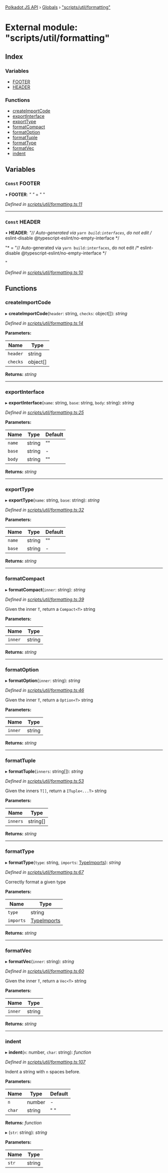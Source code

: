 [Polkadot JS API](../README.md) › [Globals](../globals.md) › ["scripts/util/formatting"](_scripts_util_formatting_.md)

# External module: "scripts/util/formatting"

## Index

### Variables

* [FOOTER](_scripts_util_formatting_.md#const-footer)
* [HEADER](_scripts_util_formatting_.md#const-header)

### Functions

* [createImportCode](_scripts_util_formatting_.md#createimportcode)
* [exportInterface](_scripts_util_formatting_.md#exportinterface)
* [exportType](_scripts_util_formatting_.md#exporttype)
* [formatCompact](_scripts_util_formatting_.md#formatcompact)
* [formatOption](_scripts_util_formatting_.md#formatoption)
* [formatTuple](_scripts_util_formatting_.md#formattuple)
* [formatType](_scripts_util_formatting_.md#formattype)
* [formatVec](_scripts_util_formatting_.md#formatvec)
* [indent](_scripts_util_formatting_.md#indent)

## Variables

### `Const` FOOTER

• **FOOTER**: *"
"* = "
"

*Defined in [scripts/util/formatting.ts:11](https://github.com/polkadot-js/api/blob/f145fe7/packages/types/src/scripts/util/formatting.ts#L11)*

___

### `Const` HEADER

• **HEADER**: *"// Auto-generated via `yarn build:interfaces`, do not edit
/* eslint-disable @typescript-eslint/no-empty-interface */

"* = "// Auto-generated via `yarn build:interfaces`, do not edit
/* eslint-disable @typescript-eslint/no-empty-interface */

"

*Defined in [scripts/util/formatting.ts:10](https://github.com/polkadot-js/api/blob/f145fe7/packages/types/src/scripts/util/formatting.ts#L10)*

## Functions

###  createImportCode

▸ **createImportCode**(`header`: string, `checks`: object[]): *string*

*Defined in [scripts/util/formatting.ts:14](https://github.com/polkadot-js/api/blob/f145fe7/packages/types/src/scripts/util/formatting.ts#L14)*

**Parameters:**

Name | Type |
------ | ------ |
`header` | string |
`checks` | object[] |

**Returns:** *string*

___

###  exportInterface

▸ **exportInterface**(`name`: string, `base`: string, `body`: string): *string*

*Defined in [scripts/util/formatting.ts:25](https://github.com/polkadot-js/api/blob/f145fe7/packages/types/src/scripts/util/formatting.ts#L25)*

**Parameters:**

Name | Type | Default |
------ | ------ | ------ |
`name` | string | "" |
`base` | string | - |
`body` | string | "" |

**Returns:** *string*

___

###  exportType

▸ **exportType**(`name`: string, `base`: string): *string*

*Defined in [scripts/util/formatting.ts:32](https://github.com/polkadot-js/api/blob/f145fe7/packages/types/src/scripts/util/formatting.ts#L32)*

**Parameters:**

Name | Type | Default |
------ | ------ | ------ |
`name` | string | "" |
`base` | string | - |

**Returns:** *string*

___

###  formatCompact

▸ **formatCompact**(`inner`: string): *string*

*Defined in [scripts/util/formatting.ts:39](https://github.com/polkadot-js/api/blob/f145fe7/packages/types/src/scripts/util/formatting.ts#L39)*

Given the inner `T`, return a `Compact<T>` string

**Parameters:**

Name | Type |
------ | ------ |
`inner` | string |

**Returns:** *string*

___

###  formatOption

▸ **formatOption**(`inner`: string): *string*

*Defined in [scripts/util/formatting.ts:46](https://github.com/polkadot-js/api/blob/f145fe7/packages/types/src/scripts/util/formatting.ts#L46)*

Given the inner `T`, return a `Option<T>` string

**Parameters:**

Name | Type |
------ | ------ |
`inner` | string |

**Returns:** *string*

___

###  formatTuple

▸ **formatTuple**(`inners`: string[]): *string*

*Defined in [scripts/util/formatting.ts:53](https://github.com/polkadot-js/api/blob/f145fe7/packages/types/src/scripts/util/formatting.ts#L53)*

Given the inners `T[]`, return a `ITuple<...T>` string

**Parameters:**

Name | Type |
------ | ------ |
`inners` | string[] |

**Returns:** *string*

___

###  formatType

▸ **formatType**(`type`: string, `imports`: [TypeImports](../interfaces/_scripts_util_imports_.typeimports.md)): *string*

*Defined in [scripts/util/formatting.ts:67](https://github.com/polkadot-js/api/blob/f145fe7/packages/types/src/scripts/util/formatting.ts#L67)*

Correctly format a given type

**Parameters:**

Name | Type |
------ | ------ |
`type` | string |
`imports` | [TypeImports](../interfaces/_scripts_util_imports_.typeimports.md) |

**Returns:** *string*

___

###  formatVec

▸ **formatVec**(`inner`: string): *string*

*Defined in [scripts/util/formatting.ts:60](https://github.com/polkadot-js/api/blob/f145fe7/packages/types/src/scripts/util/formatting.ts#L60)*

Given the inner `T`, return a `Vec<T>` string

**Parameters:**

Name | Type |
------ | ------ |
`inner` | string |

**Returns:** *string*

___

###  indent

▸ **indent**(`n`: number, `char`: string): *function*

*Defined in [scripts/util/formatting.ts:107](https://github.com/polkadot-js/api/blob/f145fe7/packages/types/src/scripts/util/formatting.ts#L107)*

Indent a string with `n` spaces before.

**Parameters:**

Name | Type | Default |
------ | ------ | ------ |
`n` | number | - |
`char` | string | " " |

**Returns:** *function*

▸ (`str`: string): *string*

**Parameters:**

Name | Type |
------ | ------ |
`str` | string |

